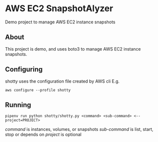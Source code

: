 # AWS EC2 SnapshotAlyzer
Demo project to manage AWS EC2 instance snapshots

## About
This project is demo, and uses boto3 to manage AWS EC2 instance snapshots.

## Configuring
shotty uses the configuration file created by AWS cli E.g.

`aws configure --profile shotty`

## Running
`pipenv run python shotty/shotty.py <command> <sub-command> <--project=PROJECT>`

*command* is instances, volumes, or snapshots
*sub-command* is list, start, stop or depends on <command>
*project* is optional
